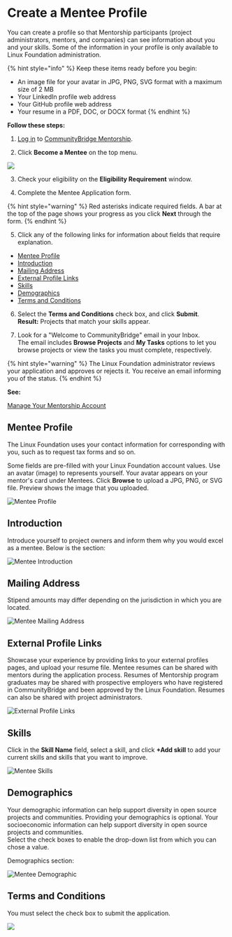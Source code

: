 # Create a Mentee Profile

You can create a profile so that Mentorship participants \(project administrators, mentors, and companies\) can see information about you and your skills. Some of the information in your profile is only available to Linux Foundation administration.

{% hint style="info" %}
Keep these items ready before you begin:

* An image file for your avatar in JPG, PNG, SVG format with a maximum size of 2 MB
* Your LinkedIn profile web address
* Your GitHub profile web address
* Your resume in a PDF, DOC, or DOCX format
{% endhint %}

**Follow these steps:**

1. [Log in](../../../../sso/log-in-to-communitybridge/) to [CommunityBridge Mentorship](https://people.communitybridge.org/).

2. Click **Become a Mentee** on the top menu.

![](../../../../.gitbook/assets/7418793.png)

3. Check your eligibility on the **Eligibility Requirement** window.

4. Complete the Mentee Application form.

{% hint style="warning" %}
Red asterisks indicate required fields. A bar at the top of the page shows your progress as you click **Next** through the form.
{% endhint %}

5. Click any of the following links for information about fields that require explanation.

* [Mentee Profile](create-a-mentee-profile.md#CreateaMenteeProfile-MenteeProfile)
* [Introduction](create-a-mentee-profile.md#CreateaMenteeProfile-Introduction)
* [Mailing Address](create-a-mentee-profile.md#CreateaMenteeProfile-MailingAddress)
* [External Profile Links](create-a-mentee-profile.md#CreateaMenteeProfile-ExternalProfileLinks)
* [Skills](create-a-mentee-profile.md#CreateaMenteeProfile-Skills)
* [Demographics](create-a-mentee-profile.md#CreateaMenteeProfile-Demographics)
* [Terms and Conditions](create-a-mentee-profile.md#CreateaMenteeProfile-TermsandConditions)

6. Select the **Terms and Conditions** check box, and click **Submit**.  
    **Result:** Projects that match your skills appear.

7. Look for a "Welcome to CommunityBridge" email in your Inbox.  
The email includes **Browse Projects** and **My Tasks** options to let you browse projects or view the tasks you must complete, respectively.

{% hint style="warning" %}
The Linux Foundation administrator reviews your application and approves or rejects it. You receive an email informing you of the status.
{% endhint %}

**See:** 

[Manage Your Mentorship Account](../manage-your-mentorship-account.md)

## Mentee Profile <a id="CreateaMenteeProfile-MenteeProfile"></a>

The Linux Foundation uses your contact information for corresponding with you, such as to request tax forms and so on.

Some fields are pre-filled with your Linux Foundation account values. Use an avatar \(image\) to represents yourself. Your avatar appears on your mentor's card under Mentees. Click **Browse** to upload a JPG, PNG, or SVG file. Preview shows the image that you uploaded.

![Mentee Profile](../../../../.gitbook/assets/7418800.png)

## Introduction <a id="CreateaMenteeProfile-Introduction"></a>

Introduce yourself to project owners and inform them why you would excel as a mentee. Below is the section:

![Mentee Introduction](../../../../.gitbook/assets/7418799.jpg)

## Mailing Address <a id="CreateaMenteeProfile-MailingAddress"></a>

Stipend amounts may differ depending on the jurisdiction in which you are located.

![Mentee Mailing Address](../../../../.gitbook/assets/7418798.jpg)

## External Profile Links <a id="CreateaMenteeProfile-ExternalProfileLinks"></a>

Showcase your experience by providing links to your external profiles pages, and upload your resume file. Mentee resumes can be shared with mentors during the application process. Resumes of Mentorship program graduates may be shared with prospective employers who have registered in CommunityBridge and been approved by the Linux Foundation. Resumes can also be shared with project administrators.

![External Profile Links](../../../../.gitbook/assets/7418797.png)

## Skills <a id="CreateaMenteeProfile-Skills"></a>

Click in the **Skill Name** field, select a skill, and click **+Add skill** to add your current skills and skills that you want to improve.

![Mentee Skills](../../../../.gitbook/assets/skills.png)

## Demographics <a id="CreateaMenteeProfile-Demographics"></a>

Your demographic information can help support diversity in open source projects and communities. Providing your demographics is optional. Your socioeconomic information can help support diversity in open source projects and communities.  
Select the check boxes to enable the drop-down list from which you can chose a value.

  
Demographics section:

![Mentee Demographic](../../../../.gitbook/assets/7418795.jpg)

## Terms and Conditions <a id="CreateaMenteeProfile-TermsandConditions"></a>

You must select the check box to submit the application.

![](../../../../.gitbook/assets/7418794.jpg)

